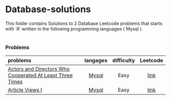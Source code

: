 # Database-solutions
This folder contains Solutions to 2 Database Leetcode problems that starts with 'A' written in the following programming languages ( Mysql ).<br><br>
### Problems ###
|problems|langages|difficulty|Leetcode|
|:-------|:------:|:--------:|:------:|
|[Actors and Directors Who Cooperated At Least Three Times](./scripts/database/A/Actors%20and%20Directors%20Who%20Cooperated%20At%20Least%20Three%20Times/)|[Mysql](./scripts/database/A/Actors%20and%20Directors%20Who%20Cooperated%20At%20Least%20Three%20Times/Actors%20and%20Directors%20Who%20Cooperated%20At%20Least%20Three%20Times.sql)|Easy|[link](https://leetcode.com/problems/actors-and-directors-who-cooperated-at-least-three-times)|
|[Article Views I](./scripts/database/A/Article%20Views%20I/)|[Mysql](./scripts/database/A/Article%20Views%20I/Article%20Views%20I.sql)|Easy|[link](https://leetcode.com/problems/article-views-i)|